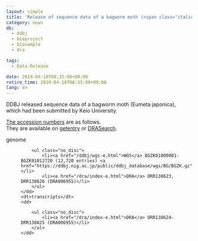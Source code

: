 ```yaml
---
layout: simple
title: 'Release of sequence data of a bagworm moth (<span class="italic">Eumeta japonica</span>)'
category: news
db:
  - ddbj
  - bioproject
  - biosample
  - dra

tags:
  - Data Release

date: 2019-04-18T08:35:00+09:00
retire_time: 2019-04-18T08:35:00+09:00
lang: en
---
```


<p>DDBJ released sequence data of a bagworm moth (<span class="italic">Eumeta japonica</span>), which had been submitted by Keio University.</p>

<p><a href="/documents/accessions.html">The accession numbers</a> are as follows.<br>They are available on <a href="http://getentry.ddbj.nig.ac.jp/top-e.html">getentry</a> or <a href="http://ddbj.nig.ac.jp/DRASearch/">DRASearch</a>.</p>

<dl>
    <dt>genome</dt>
    <dd>

        <ul class="no_disc">
            <li><a href="/ddbj/wgs-e.html">WGS</a> BGZK01000001-BGZK01012720 (12,720 entries) <a href="https://ddbj.nig.ac.jp/public/ddbj_database/wgs/BG/BGZK.gz">BGZK.gz</a></li>
            <li><a href="/dra/index-e.html">DRA</a> DRR138623, DRR138626 (DRA006955)</li>
        </ul>
    </dd>
    <dt>transcripts</dt>
    <dd>

        <ul class="no_disc">
            <li><a href="/dra/index-e.html">DRA</a> DRR138624-DRR138625 (DRA006955)</li>
        </ul>
    </dd>
</dl>
